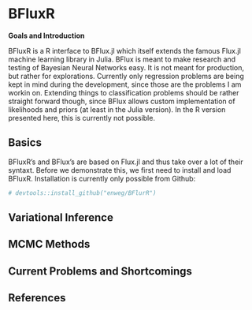 
<!-- README.md is generated from README.Rmd. Please edit that file -->

# BFluxR

<!-- badges: start -->
<!-- badges: end -->

**Goals and Introduction**

BFluxR is a R interface to BFlux.jl which itself extends the famous
Flux.jl machine learning library in Julia. BFlux is meant to make
research and testing of Bayesian Neural Networks easy. It is not meant
for production, but rather for explorations. Currently only regression
problems are being kept in mind during the development, since those are
the problems I am workin on. Extending things to classification problems
should be rather straight forward though, since BFlux allows custom
implementation of likelihoods and priors (at least in the Julia
version). In the R version presented here, this is currently not
possible.

## Basics

BFluxR’s and BFlux’s are based on Flux.jl and thus take over a lot of
their syntaxt. Before we demonstrate this, we first need to install and
load BFluxR. Installation is currently only possible from Github:

``` r
# devtools::install_github("enweg/BFlurR")
```

## Variational Inference

## MCMC Methods

## Current Problems and Shortcomings

## References
